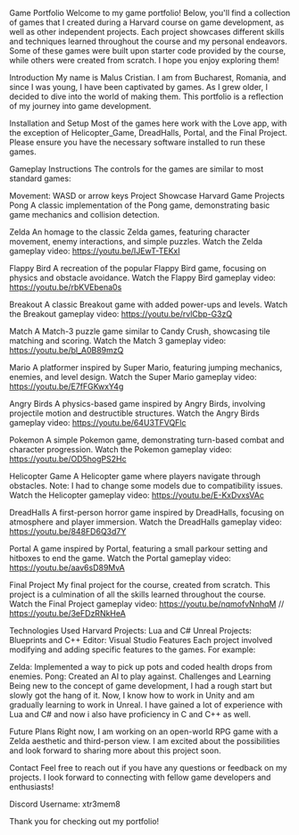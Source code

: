 Game Portfolio
Welcome to my game portfolio! Below, you'll find a collection of games that I created during a Harvard course on game development, as well as other independent projects. Each project showcases different skills and techniques learned throughout the course and my personal endeavors. Some of these games were built upon starter code provided by the course, while others were created from scratch. I hope you enjoy exploring them!

Introduction
My name is Malus Cristian. I am from Bucharest, Romania, and since I was young, I have been captivated by games. As I grew older, I decided to dive into the world of making them. This portfolio is a reflection of my journey into game development.

Installation and Setup
Most of the games here work with the Love app, with the exception of Helicopter_Game, DreadHalls, Portal, and the Final Project. Please ensure you have the necessary software installed to run these games.

Gameplay Instructions
The controls for the games are similar to most standard games:

Movement: WASD or arrow keys
Project Showcase
Harvard Game Projects
Pong
A classic implementation of the Pong game, demonstrating basic game mechanics and collision detection.

Zelda
An homage to the classic Zelda games, featuring character movement, enemy interactions, and simple puzzles.
Watch the Zelda gameplay video: https://youtu.be/IJEwT-TEKxI

Flappy Bird
A recreation of the popular Flappy Bird game, focusing on physics and obstacle avoidance.
Watch the Flappy Bird gameplay video: https://youtu.be/rbKVEbena0s

Breakout
A classic Breakout game with added power-ups and levels.
Watch the Breakout gameplay video: https://youtu.be/rvlCbp-G3zQ

Match
A Match-3 puzzle game similar to Candy Crush, showcasing tile matching and scoring.
Watch the Match 3 gameplay video: https://youtu.be/bl_A0B89mzQ

Mario
A platformer inspired by Super Mario, featuring jumping mechanics, enemies, and level design.
Watch the Super Mario gameplay video: https://youtu.be/E7fFGKwxY4g

Angry Birds
A physics-based game inspired by Angry Birds, involving projectile motion and destructible structures.
Watch the Angry Birds gameplay video: https://youtu.be/64U3TFVQFlc

Pokemon
A simple Pokemon game, demonstrating turn-based combat and character progression.
Watch the Pokemon gameplay video: https://youtu.be/OD5hogPS2Hc

Helicopter Game
A Helicopter game where players navigate through obstacles. Note: I had to change some models due to compatibility issues.
Watch the Helicopter gameplay video: https://youtu.be/E-KxDvxsVAc

DreadHalls
A first-person horror game inspired by DreadHalls, focusing on atmosphere and player immersion.
Watch the DreadHalls gameplay video: https://youtu.be/848FD6Q3d7Y

Portal
A game inspired by Portal, featuring a small parkour setting and hitboxes to end the game.
Watch the Portal gameplay video: https://youtu.be/aav6sD89MvA 

Final Project
My final project for the course, created from scratch. This project is a culmination of all the skills learned throughout the course.
Watch the Final Project gameplay video: https://youtu.be/nqmofvNnhqM // https://youtu.be/3eFDzRNkHeA

Technologies Used
Harvard Projects: Lua and C#
Unreal Projects: Blueprints and C++
Editor: Visual Studio
Features
Each project involved modifying and adding specific features to the games. For example:

Zelda: Implemented a way to pick up pots and coded health drops from enemies.
Pong: Created an AI to play against.
Challenges and Learning
Being new to the concept of game development, I had a rough start but slowly got the hang of it. Now, I know how to work in Unity and am gradually learning to work in Unreal. I have gained a lot of experience with Lua and C# and now i also have proficiency in C and C++ as well.

Future Plans
Right now, I am working on an open-world RPG game with a Zelda aesthetic and third-person view. I am excited about the possibilities and look forward to sharing more about this project soon.

Contact
Feel free to reach out if you have any questions or feedback on my projects. I look forward to connecting with fellow game developers and enthusiasts!

Discord Username: xtr3mem8


Thank you for checking out my portfolio!
